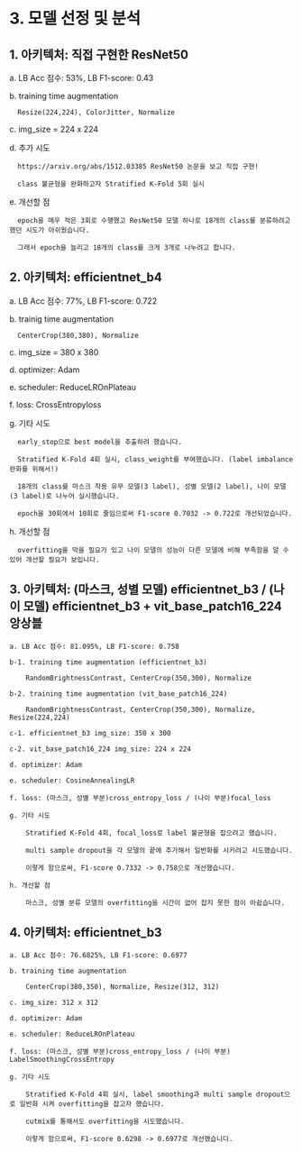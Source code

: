 # 3. 모델 선정 및 분석

## 1. 아키텍처: 직접 구현한 ResNet50

  a. LB Acc 점수: 53%, LB F1-score: 0.43
  
  b. training time augmentation
  
      Resize(224,224), ColorJitter, Normalize
  
  c. img_size = 224 x 224
  
  d. 추가 시도
    
      https://arxiv.org/abs/1512.03385 ResNet50 논문을 보고 직접 구현!
      
      class 불균형을 완화하고자 Stratified K-Fold 5회 실시
  
  e. 개선할 점
  
      epoch을 매우 적은 3회로 수행했고 ResNet50 모델 하나로 18개의 class를 분류하려고 했던 시도가 아쉬웠습니다. 
      
      그래서 epoch을 늘리고 18개의 class를 크게 3개로 나누려고 합니다.
      
## 2. 아키텍처: efficientnet_b4

   a. LB Acc 점수: 77%, LB F1-score: 0.722
   
   b. trainig time augmentation
   
      CenterCrop(380,380), Normalize
   
   c. img_size = 380 x 380
   
   d. optimizer: Adam
   
   e. scheduler: ReduceLROnPlateau
   
   f. loss: CrossEntropyloss
   
   g. 기타 시도
   
      early_stop으로 best model을 추출하려 했습니다.
      
      Stratified K-Fold 4회 실시, class_weight를 부여했습니다. (label imbalance 완화를 위해서!)
      
      18개의 class를 마스크 착용 유무 모델(3 label), 성별 모델(2 label), 나이 모델(3 label)로 나누어 실시했습니다.
      
      epoch을 30회에서 10회로 줄임으로써 F1-score 0.7032 -> 0.722로 개선되었습니다.
   
   h. 개선할 점
   
      overfitting을 막을 필요가 있고 나이 모델의 성능이 다른 모델에 비해 부족함을 알 수 있어 개선할 필요가 보입니다.

## 3. 아키텍처: (마스크, 성별 모델) efficientnet_b3 / (나이 모델) efficientnet_b3 + vit_base_patch16_224 앙상블

    a. LB Acc 점수: 81.095%, LB F1-score: 0.758
    
    b-1. training time augmentation (efficientnet_b3)
    
        RandomBrightnessContrast, CenterCrop(350,300), Normalize
    
    b-2. training time augmentation (vit_base_patch16_224)
    
        RandomBrightnessContrast, CenterCrop(350,300), Normalize, Resize(224,224)
    
    c-1. efficientnet_b3 img_size: 350 x 300
    
    c-2. vit_base_patch16_224 img_size: 224 x 224
    
    d. optimizer: Adam
    
    e. scheduler: CosineAnnealingLR
    
    f. loss: (마스크, 성별 부분)cross_entropy_loss / (나이 부분)focal_loss
    
    g. 기타 시도
    
        Stratified K-Fold 4회, focal_loss로 label 불균형을 잡으려고 했습니다.
        
        multi sample dropout을 각 모델의 끝에 추가해서 일반화를 시키려고 시도했습니다.
        
        이렇게 함으로써, F1-score 0.7332 -> 0.758으로 개선했습니다.
        
    h. 개선할 점
    
        마스크, 성별 분류 모델의 overfitting을 시간이 없어 잡지 못한 점이 아쉽습니다.

## 4. 아키텍처: efficientnet_b3

    a. LB Acc 점수: 76.6825%, LB F1-score: 0.6977
    
    b. training time augmentation
    
        CenterCrop(380,350), Normalize, Resize(312, 312)
    
    c. img_size: 312 x 312
    
    d. optimizer: Adam
    
    e. scheduler: ReduceLROnPlateau
    
    f. loss: (마스크, 성별 부분)cross_entropy_loss / (나이 부분) LabelSmoothingCrossEntropy
    
    g. 기타 시도
    
        Stratified K-Fold 4회 실시, label smoothing과 multi sample dropout으로 일반화 시켜 overfitting을 잡고자 했습니다.
        
        cutmix를 통해서도 overfitting을 시도했습니다.
        
        이렇게 함으로써, F1-score 0.6298 -> 0.6977로 개선했습니다.
